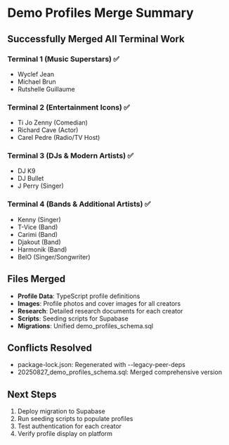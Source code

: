 # Demo Profiles Merge Summary

## Successfully Merged All Terminal Work

### Terminal 1 (Music Superstars) ✅
- Wyclef Jean
- Michael Brun  
- Rutshelle Guillaume

### Terminal 2 (Entertainment Icons) ✅
- Ti Jo Zenny (Comedian)
- Richard Cave (Actor)
- Carel Pedre (Radio/TV Host)

### Terminal 3 (DJs & Modern Artists) ✅
- DJ K9
- DJ Bullet
- J Perry (Singer)

### Terminal 4 (Bands & Additional Artists) ✅
- Kenny (Singer)
- T-Vice (Band)
- Carimi (Band)
- Djakout (Band)
- Harmonik (Band)
- BelO (Singer/Songwriter)

## Files Merged
- **Profile Data**: TypeScript profile definitions
- **Images**: Profile photos and cover images for all creators
- **Research**: Detailed research documents for each creator
- **Scripts**: Seeding scripts for Supabase
- **Migrations**: Unified demo_profiles_schema.sql

## Conflicts Resolved
- package-lock.json: Regenerated with --legacy-peer-deps
- 20250827_demo_profiles_schema.sql: Merged comprehensive version

## Next Steps
1. Deploy migration to Supabase
2. Run seeding scripts to populate profiles
3. Test authentication for each creator
4. Verify profile display on platform
